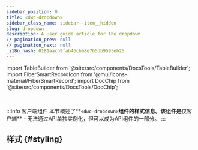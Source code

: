 ```yaml
---
sidebar_position: 0
title: <dwc-dropdown>
sidebar_class_name: sidebar--item__hidden
slug: dropdown
description: A user guide article for the dropdown
// pagination_prev: null
// pagination_next: null
_i18n_hash: 0181aacb9fab46cbb8e7b5db9593eb25
---
```

import TableBuilder from '@site/src/components/DocsTools/TableBuilder';
import FiberSmartRecordIcon from '@mui/icons-material/FiberSmartRecord';
import DocChip from '@site/src/components/DocsTools/DocChip';

<DocChip chip='shadow' />

<br />

:::info 客户端组件
本节概述了**`<dwc-dropdown>`**组件的样式信息。该组件是**仅客户端** - 无法通过API单独实例化，但可以成为API组件的一部分。
:::

## 样式 {#styling}

<TableBuilder name="dwc-dropdown" clientComponent />
